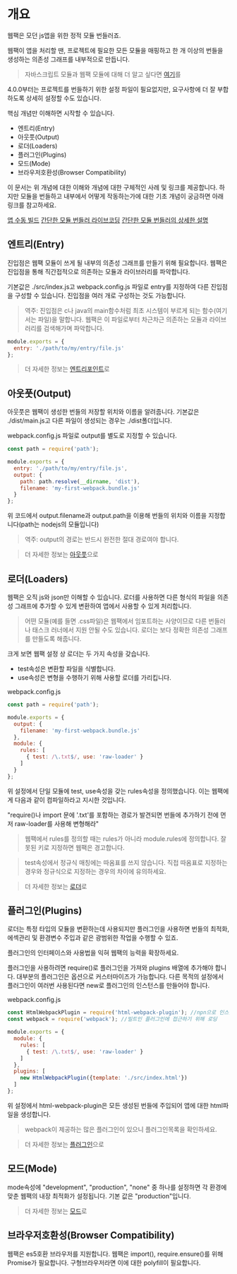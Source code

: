 # 개요

웹팩은 모던 js앱을 위한 정적 모듈 번들러죠.

웹팩이 앱을 처리할 땐, 프로젝트에 필요한 모든 모듈을 매핑하고 한 개 이상의 번들을 생성하는 의존성 그래프를 내부적으로 만듭니다.

> 자바스크립트 모듈과 웹팩 모듈에 대해 더 알고 싶다면 <a target="_blank" href="모듈.md">여기</a>를

4.0.0부터는 프로젝트를 번들하기 위한 설정 파일이 필요없지만, 요구사항에 더 잘 부합하도록 상세히 설정할 수도 있습니다.

핵심 개념만 이해하면 시작할 수 있습니다.

* 엔트리(Entry)
* 아웃풋(Output)
* 로더(Loaders)
* 플러그인(Plugins)
* 모드(Mode)
* 브라우저호환성(Browser Compatibility)

이 문서는 위 개념에 대한 이해와 개념에 대한 구체적인 사례 및 링크를 제공합니다.
하지만 모듈을 번들하고 내부에서 어떻게 작동하는가에 대한 기초 개념이 궁금하면 아래 링크를 참고하세요.

<a target="_blank" href="https://www.youtube.com/watch?v=UNMkLHzofQI">앱 수동 빌드</a>
<a target="_blank" href="https://www.youtube.com/watch?v=Gc9-7PBqOC8">간단한 모듈 번들러 라이브코딩</a>
<a target="_blank" href="https://github.com/ronami/minipack">간단한 모듈 번들러의 상세한 설명</a>

## 엔트리(Entry)
진입점은 웹팩 모듈이 쓰게 될 내부의 의존성 그래프를 만들기 위해 필요합니다. 웹팩은 진입점을 통해 직간접적으로 의존하는 모듈과 라이브러리를 파악합니다.

기본값은 ./src/index.js고 webpack.config.js 파일로 entry를 지정하여 다른 진입점을 구성할 수 있습니다. 진입점을 여러 개로 구성하는 것도 가능합니다.

> 역주: 진입점은 c나 java의 main함수처럼 최초 시스템이 부르게 되는 함수(여기서는 파일)을 말합니다. 웹팩은 이 파일로부터 차근차근 의존하는 모듈과 라이브러리를 검색해가며 파악합니다.

```js
module.exports = {
  entry: './path/to/my/entry/file.js'
};
```

> 더 자세한 정보는 <a target="_blank" href="엔트리포인트.md">엔트리포인트</a>로

## 아웃풋(Output)
아웃풋은 웹팩이 생성한 번들의 저장할 위치와 이름을 알려줍니다. 기본값은 ./dist/main.js고 다른 파일이 생성되는 경우는 ./dist폴더입니다.

webpack.config.js 파일로 output를 별도로 지정할 수 있습니다.

```js
const path = require('path');

module.exports = {
  entry: './path/to/my/entry/file.js',
  output: {
    path: path.resolve(__dirname, 'dist'),
    filename: 'my-first-webpack.bundle.js'
  }
};
```

위 코드에서 output.filename과 output.path을 이용해 번들의 위치와 이름을 지정합니다(path는 nodejs의 모듈입니다)

> 역주: output의 경로는 반드시 완전한 절대 경로여야 합니다.

> 더 자세한 정보는 <a target="_blank" href="아웃풋.md">아웃풋</a>으로

## 로더(Loaders)
웹팩은 오직 js와 json만 이해할 수 있습니다. 로더를 사용하면 다른 형식의 파일을 의존성 그래프에 추가할 수 있게 변환하여 앱에서 사용할 수 있게 처리합니다.

> 어떤 모듈(예를 들면 .css파일)은 웹팩에서 임포트하는 사양이므로 다른 번들러나 태스크 러너에서 지원 안될 수도 있습니다. 로더는 보다 정확한 의존성 그래프를 만들도록 해줍니다.

크게 보면 웹팩 설정 상 로더는 두 가지 속성을 갖습니다.

* test속성은 변환할 파일을 식별합니다.
* use속성은 변형을 수행하기 위해 사용할 로더를 가리킵니다.

webpack.config.js

```js
const path = require('path');

module.exports = {
  output: {
    filename: 'my-first-webpack.bundle.js'
  },
  module: {
    rules: [
      { test: /\.txt$/, use: 'raw-loader' }
    ]
  }
};
```

위 설정에서 단일 모듈에 test, use속성을 갖는 rules속성을 정의했습니다. 이는 웹팩에게 다음과 같이 컴파일하라고 지시한 것입니다.

"require()나 import 문에 '.txt'를 포함하는 경로가 발견되면 번들에 추가하기 전에 먼저 raw-loader를 사용해 변형해라"

> 웹팩에서 rules를 정의할 때는 rules가 아니라 module.rules에 정의합니다. 잘못된 키로 지정하면 웹팩은 경고합니다.

> test속성에서 정규식 매칭에는 따옴표를 쓰지 않습니다. 직접 따옴표로 지정하는 경우와 정규식으로 지정하는 경우의 차이에 유의하세요.

> 더 자세한 정보는 <a target="_blank" href="로더.md">로더</a>로

## 플러그인(Plugins)

로더는 특정 타입의 모듈을 변환하는데 사용되지만 플러그인을 사용하면 번들의 최적화, 에섹관리 및 환경변수 주입과 같은 광범위한 작업을 수행할 수 있죠.

플러그인의 인터페이스와 사용법을 익혀 웹팩의 능력을 확장하세요.

플러그인을 사용하려면 require()로 플러그인을 가져와 plugins 배열에 추가해야 합니다. 대부분의 플러그인은 옵션으로 커스터마이즈가 가능합니다.
다른 목적의 설정에서 플러그인이 여러번 사용된다면 new로 플러그인의 인스턴스를 만들어야 합니다.

webpack.config.js

```js
const HtmlWebpackPlugin = require('html-webpack-plugin'); //npn으로 인스톨
const webpack = require('webpack'); //빌트인 플러그인에 접근하기 위해 로딩

module.exports = {
  module: {
    rules: [
      { test: /\.txt$/, use: 'raw-loader' }
    ]
  },
  plugins: [
    new HtmlWebpackPlugin({template: './src/index.html'})
  ]
};
```
위 설정에서 html-webpack-plugin은 모든 생성된 번들에 주입되어 앱에 대한 html파일을 생성합니다.

> webpack이 제공하는 많은 플러그인이 있으니 플러그인목록을 확인하세요.

> 더 자세한 정보는 <a target="_blank" href="플러그인.md">플러그인</a>으로

## 모드(Mode)
mode속성에 "development", "production", "none" 중 하나를 설정하면 각 환경에 맞춘 웹팩의 내장 최적화가 설정됩니다.
기본 값은 "production"입니다.

> 더 자세한 정보는 <a target="_blank" href="모드.md">모드</a>로

## 브라우저호환성(Browser Compatibility)

웹팩은 es5호환 브라우저를 지원합니다. 웹팩은 import(), require.ensure()를 위해 Promise가 필요합니다. 구형브라우저라면 이에 대한 polyfill이 필요합니다.
